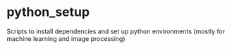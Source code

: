 # python_setup
Scripts to install dependencies and set up python environments (mostly for machine learning and image processing)
